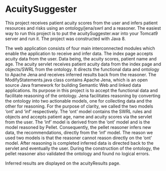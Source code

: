 # AcuitySuggester
This project receives patient acuity scores from the user and infers patient resources and risks using an ontology/jena/swrl and a reasoner.
The easiest way to run this project is to put the acuitySuggester.war into your Tomcat9 server and run it. The project was constructed with Java 8.

The web application consists of four main interconnected modules which enable the application to receive and infer data. 
The index page accepts acuity data from the user. Data being, the acuity scores, patient name and age. 
The acuity servlet receives patient acuity data from the index page and objects/SWRL from the ontology. It directs the functional data and ontology to Apache Jena and receives inferred results back from the reasoner. 
The ModifyStatements.java class contains Apache Jena, which is an open source Java framework for building Semantic Web and linked data applications. Its purpose in this project is to accept the functional data and facilitate reasoning of the ontology. Jena facilitates reasoning by converting the ontology into two actionable models, one for collecting data and the other for reasoning. For the purpose of clarity, we called the two models ‘ont’ and ‘inf’ respectively. 
The ‘ont’ model contains the SWRL rules and objects and accepts patient age, name and acuity scores via the servlet from the user. The ‘inf’ model is derived from the ‘ont’ model and is the model reasoned by Pellet. Consequently, the pellet reasoner infers new data, the recommendations, directly from the ‘inf’ model. The reason we used two models is that the reasoner cannot reason directly on the ‘ont’ model. After reasoning is completed inferred data is directed back to the servlet and eventually the user. During the construction of the ontology, the pellet reasoner also validated the ontology and found no logical errors. 

Inferred results are displayed on the acuityResults page. 
